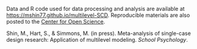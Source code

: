 Data and R code used for data processing and analysis are available at https://mshin77.github.io/multilevel-SCD. Reproducible materials are also posted to the [Center for Open Science](https://doi.org/10.17605/OSF.IO/8WBTA).

Shin, M., Hart, S., & Simmons, M. (in press). Meta-analysis of single-case design research: Application of multilevel modeling. *School Psychology*.
